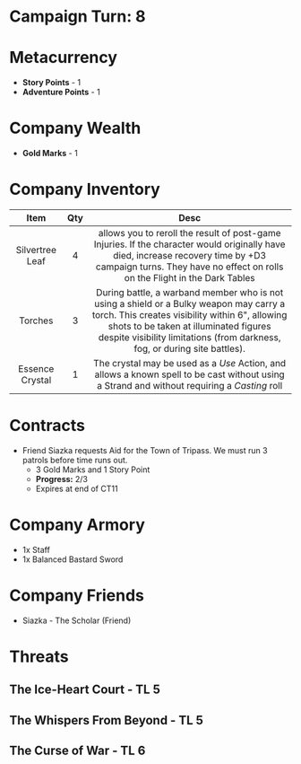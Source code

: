 # Campaign Turn: 8
# Metacurrency
- **Story Points** - 1
- **Adventure Points** - 1
# Company Wealth
- **Gold Marks** - 1
# Company Inventory

|      Item       | Qty |                                                                                                                               Desc                                                                                                                               |
|:---------------:|:---:|:----------------------------------------------------------------------------------------------------------------------------------------------------------------------------------------------------------------------------------------------------------------:|
| Silvertree Leaf |  4  |                         allows you to reroll the result of post-game Injuries. If the character would originally have died, increase recovery time by +D3 campaign turns.  They have no effect on rolls on the Flight in the Dark Tables                         |
|     Torches     |  3  | During battle, a warband member who is not using a shield or a Bulky weapon may carry a torch. This creates visibility within 6", allowing shots to be taken at illuminated figures despite visibility limitations (from darkness, fog, or during site battles). |
| Essence Crystal |  1  | The crystal may be used as a *Use* Action, and allows a known spell to be cast without using a Strand and without requiring a *Casting* roll                                                                                                                                                                                                                                                                 |

# Contracts
- Friend Siazka requests Aid for the Town of Tripass.  We must run 3 patrols before time runs out.
	- 3 Gold Marks and 1 Story Point
	- **Progress:** 2/3
	- Expires at end of CT11
# Company Armory
- 1x Staff
- 1x Balanced Bastard Sword
# Company Friends
- Siazka - The Scholar (Friend)
# Threats
## The Ice-Heart Court - TL 5
## The Whispers From Beyond - TL 5
## The Curse of War - TL 6
